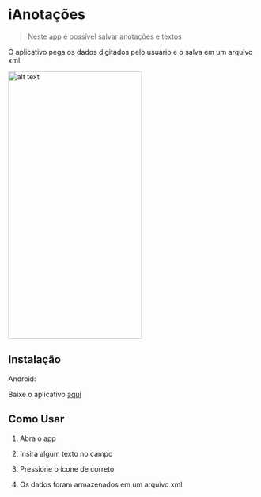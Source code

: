 # iAnotações
> Neste app é possível salvar anotações e textos



O aplicativo pega os dados digitados pelo usuário e o salva em um arquivo xml.

<img src="https://user-images.githubusercontent.com/59422918/76123735-06360680-5fd8-11ea-8221-47f3bc4eb7ca.jpg" alt="alt text" width="270px" height="540px">


## Instalação

Android:

Baixe o aplicativo [aqui](https://github.com/pdrozz/iAnotacoes/raw/master/app-debug.apk)

## Como Usar

1. Abra o app

2. Insira algum texto no campo

3. Pressione o ícone de correto

4. Os dados foram armazenados em um arquivo xml

